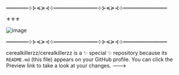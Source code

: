 ══════⊹⊱≼≽⊰⊹════════════⊹⊱≼≽⊰⊹════════════

⚜︎⚜︎⚜︎

![image](https://github.com/user-attachments/assets/c3b3dfa9-0385-4a20-96da-9bedcf996230)



══════⊹⊱≼≽⊰⊹════════════⊹⊱≼≽⊰⊹════════════

cerealkillerzz/cerealkillerzz is a ✨ special ✨ repository because its `README.md` (this file) appears on your GitHub profile.
You can click the Preview link to take a look at your changes.
--->
